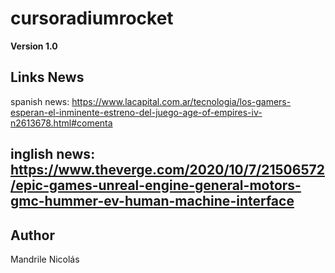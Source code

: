 # cursoradiumrocket
**Version 1.0**

## Links News

spanish news:
https://www.lacapital.com.ar/tecnologia/los-gamers-esperan-el-inminente-estreno-del-juego-age-of-empires-iv-n2613678.html#comenta

inglish news:
https://www.theverge.com/2020/10/7/21506572/epic-games-unreal-engine-general-motors-gmc-hummer-ev-human-machine-interface
---

## Author

Mandrile Nicolás
